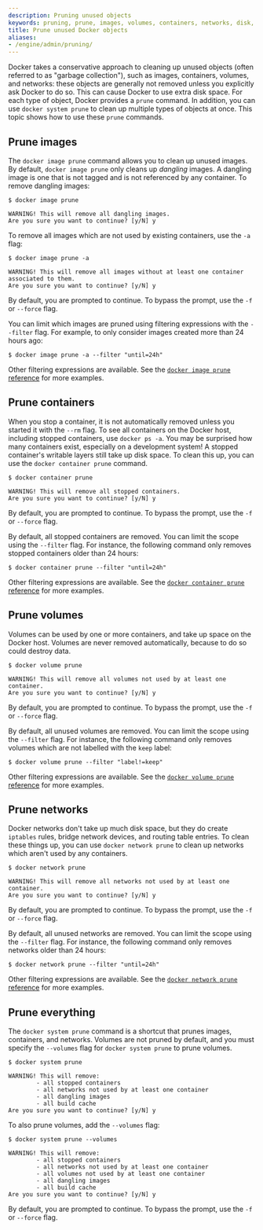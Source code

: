 ```yaml
---
description: Pruning unused objects
keywords: pruning, prune, images, volumes, containers, networks, disk, administration, garbage collection
title: Prune unused Docker objects
aliases:
- /engine/admin/pruning/
---
```


Docker takes a conservative approach to cleaning up unused objects (often
referred to as "garbage collection"), such as images, containers, volumes, and
networks: these objects are generally not removed unless you explicitly ask
Docker to do so. This can cause Docker to use extra disk space. For each type of
object, Docker provides a `prune` command. In addition, you can use `docker
system prune` to clean up multiple types of objects at once. This topic shows
how to use these `prune` commands.

## Prune images

The `docker image prune` command allows you to clean up unused images. By
default, `docker image prune` only cleans up _dangling_ images. A dangling image
is one that is not tagged and is not referenced by any container. To remove
dangling images:

```console
$ docker image prune

WARNING! This will remove all dangling images.
Are you sure you want to continue? [y/N] y
```

To remove all images which are not used by existing containers, use the `-a`
flag:

```console
$ docker image prune -a

WARNING! This will remove all images without at least one container associated to them.
Are you sure you want to continue? [y/N] y
```

By default, you are prompted to continue. To bypass the prompt, use the `-f` or
`--force` flag.

You can limit which images are pruned using filtering expressions with the
`--filter` flag. For example, to only consider images created more than 24
hours ago:

```console
$ docker image prune -a --filter "until=24h"
```

Other filtering expressions are available. See the
[`docker image prune` reference](../engine/reference/commandline/image_prune.md)
for more examples.

## Prune containers

When you stop a container, it is not automatically removed unless you started it
with the `--rm` flag. To see all containers on the Docker host, including
stopped containers, use `docker ps -a`. You may be surprised how many containers
exist, especially on a development system! A stopped container's writable layers
still take up disk space. To clean this up, you can use the `docker container
prune` command.

```console
$ docker container prune

WARNING! This will remove all stopped containers.
Are you sure you want to continue? [y/N] y
```

By default, you are prompted to continue. To bypass the prompt, use the `-f` or
`--force` flag.

By default, all stopped containers are removed. You can limit the scope using
the `--filter` flag. For instance, the following command only removes
stopped containers older than 24 hours:

```console
$ docker container prune --filter "until=24h"
```

Other filtering expressions are available. See the
[`docker container prune` reference](../engine/reference/commandline/container_prune.md)
for more examples.

## Prune volumes

Volumes can be used by one or more containers, and take up space on the Docker
host. Volumes are never removed automatically, because to do so could destroy
data.

```console
$ docker volume prune

WARNING! This will remove all volumes not used by at least one container.
Are you sure you want to continue? [y/N] y
```

By default, you are prompted to continue. To bypass the prompt, use the `-f` or
`--force` flag.

By default, all unused volumes are removed. You can limit the scope using
the `--filter` flag. For instance, the following command only removes
volumes which are not labelled with the `keep` label:

```console
$ docker volume prune --filter "label!=keep"
```

Other filtering expressions are available. See the
[`docker volume prune` reference](../engine/reference/commandline/volume_prune.md)
for more examples.

## Prune networks

Docker networks don't take up much disk space, but they do create `iptables`
rules, bridge network devices, and routing table entries. To clean these things
up, you can use `docker network prune` to clean up networks which aren't used
by any containers.

```console
$ docker network prune

WARNING! This will remove all networks not used by at least one container.
Are you sure you want to continue? [y/N] y
```

By default, you are prompted to continue. To bypass the prompt, use the `-f` or
`--force` flag.

By default, all unused networks are removed. You can limit the scope using
the `--filter` flag. For instance, the following command only removes
networks older than 24 hours:

```console
$ docker network prune --filter "until=24h"
```

Other filtering expressions are available. See the
[`docker network prune` reference](../engine/reference/commandline/network_prune.md)
for more examples.

## Prune everything

The `docker system prune` command is a shortcut that prunes images, containers,
and networks. Volumes are not pruned by default, and you must specify the
`--volumes` flag for `docker system prune` to prune volumes.

```console
$ docker system prune

WARNING! This will remove:
        - all stopped containers
        - all networks not used by at least one container
        - all dangling images
        - all build cache
Are you sure you want to continue? [y/N] y
```

To also prune volumes, add the `--volumes` flag:

```console
$ docker system prune --volumes

WARNING! This will remove:
        - all stopped containers
        - all networks not used by at least one container
        - all volumes not used by at least one container
        - all dangling images
        - all build cache
Are you sure you want to continue? [y/N] y
```

By default, you are prompted to continue. To bypass the prompt, use the `-f` or
`--force` flag.


